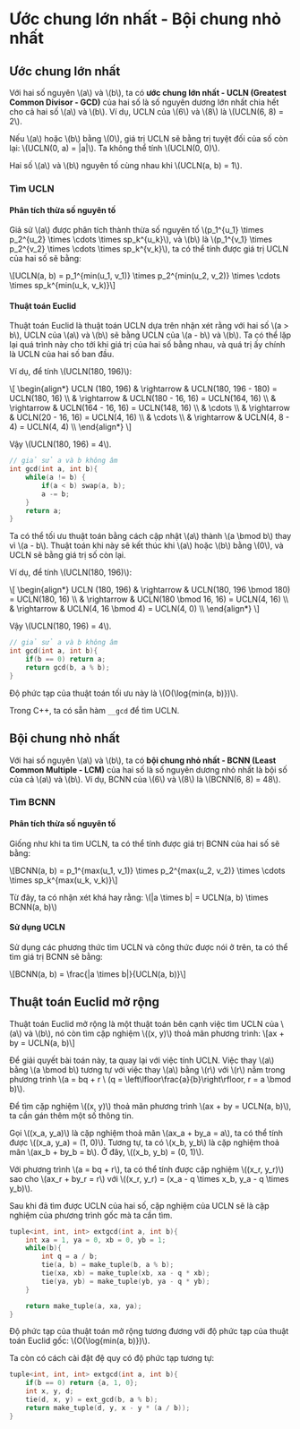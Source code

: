 # Ước chung lớn nhất - Bội chung nhỏ nhất

## Ước chung lớn nhất

Với hai số nguyên \\(a\\) và \\(b\\), ta có **ước chung lớn nhất - UCLN (Greatest Common Divisor - GCD)** của hai số là số nguyên dương lớn nhất chia hết cho cả hai số \\(a\\) và \\(b\\). Ví dụ, UCLN của \\(6\\) và \\(8\\) là \\(UCLN(6, 8) = 2\\).

Nếu \\(a\\) hoặc \\(b\\) bằng \\(0\\), giá trị UCLN sẽ bằng trị tuyệt đối của số còn lại: \\(UCLN(0, a) = |a|\\). Ta không thể tính \\(UCLN(0, 0)\\).

Hai số \\(a\\) và \\(b\\) nguyên tố cùng nhau khi \\(UCLN(a, b) = 1\\). 

### Tìm UCLN

#### Phân tích thừa số nguyên tố

Giả sử \\(a\\) được phân tích thành thừa số nguyên tố \\(p_1^{u_1} \times p_2^{u_2} \times \cdots \times sp_k^{u_k}\\), và \\(b\\) là \\(p_1^{v_1} \times p_2^{v_2} \times \cdots \times sp_k^{v_k}\\), ta có thể tính được giá trị UCLN của hai số sẽ bằng:

\\[UCLN(a, b) = p_1^{min(u_1, v_1)} \times p_2^{min(u_2, v_2)} \times \cdots \times sp_k^{min(u_k, v_k)}\\]

#### Thuật toán Euclid

Thuật toán Euclid là thuật toán UCLN dựa trên nhận xét rằng với hai số \\(a > b\\), UCLN của \\(a\\) và \\(b\\) sẽ bằng UCLN của \\(a - b\\) và \\(b\\). Ta có thể lặp lại quá trình này cho tới khi giá trị của hai số bằng nhau, và quá trị ấy chính là UCLN của hai số ban đầu.

Ví dụ, để tính \\(UCLN(180, 196)\\):

\\[
\begin{align*}
UCLN (180, 196) & \rightarrow & UCLN(180, 196 - 180) = UCLN(180, 16)  \\\\
				& \rightarrow & UCLN(180 - 16, 16) = UCLN(164, 16)  \\\\
				& \rightarrow & UCLN(164 - 16, 16) = UCLN(148, 16)  \\\\
				& \cdots \\\\
				& \rightarrow & UCLN(20 - 16, 16) = UCLN(4, 16)  \\\\
				& \cdots \\\\
				& \rightarrow & UCLN(4, 8 - 4) = UCLN(4, 4)  \\\\
\end{align*}
\\]

Vậy \\(UCLN(180, 196) = 4\\).

```C++
// giả sử a và b không âm
int gcd(int a, int b){
	while(a != b) { 
		if(a < b) swap(a, b);
		a -= b;
	}
	return a;
}
```

Ta có thể tối ưu thuật toán bằng cách cập nhật \\(a\\) thành \\(a \bmod b\\) thay vì \\(a - b\\). Thuật toán khi này sẽ kết thúc khi \\(a\\) hoặc \\(b\\) bằng \\(0\\), và UCLN sẽ bằng giá trị số còn lại.

Ví dụ, để tính \\(UCLN(180, 196)\\):

\\[
\begin{align*}
UCLN (180, 196) & \rightarrow & UCLN(180, 196 \bmod 180) = UCLN(180, 16)  \\\\
				& \rightarrow & UCLN(180 \bmod 16, 16) = UCLN(4, 16)  \\\\
				& \rightarrow & UCLN(4, 16 \bmod 4) = UCLN(4, 0)  \\\\
\end{align*}
\\]

Vậy \\(UCLN(180, 196) = 4\\).

```C++
// giả sử a và b không âm
int gcd(int a, int b){
	if(b == 0) return a;
	return gcd(b, a % b);
}
```

Độ phức tạp của thuật toán tối ưu này là \\(O(\log{min(a, b)})\\).

Trong C++, ta có sẵn hàm `__gcd` để tìm UCLN.

## Bội chung nhỏ nhất

Với hai số nguyên \\(a\\) và \\(b\\), ta có **bội chung nhỏ nhất - BCNN (Least Common Multiple - LCM)** của hai số là số nguyên dương nhỏ nhất là bội số của cả \\(a\\) và \\(b\\). Ví dụ, BCNN của \\(6\\) và \\(8\\) là \\(BCNN(6, 8) = 48\\).

### Tìm BCNN

#### Phân tích thừa số nguyên tố

Giống như khi ta tìm UCLN, ta có thể tính được giá trị BCNN của hai số sẽ bằng:

\\[BCNN(a, b) = p_1^{max(u_1, v_1)} \times p_2^{max(u_2, v_2)} \times \cdots \times sp_k^{max(u_k, v_k)}\\]

Từ đây, ta có nhận xét khá hay rằng: \\(|a \times b| = UCLN(a, b) \times BCNN(a, b)\\)

#### Sử dụng UCLN

Sử dụng các phương thức tìm UCLN và công thức được nói ở trên, ta có thể tìm giá trị BCNN sẽ bằng:

\\[BCNN(a, b) = \frac{|a \times b|}{UCLN(a, b)}\\] 

## Thuật toán Euclid mở rộng

Thuật toán Euclid mở rộng là một thuật toán bên cạnh việc tìm UCLN của \\(a\\) và \\(b\\), nó còn tìm cặp nghiệm \\((x, y)\\) thoả mãn phương trình: \\[ax + by = UCLN(a, b)\\]

Để giải quyết bài toán này, ta quay lại với việc tính UCLN. Việc thay \\(a\\) bằng \\(a \bmod b\\) tương tự với việc thay \\(a\\) bằng \\(r\\) với \\(r\\) nằm trong phương trình \\(a = bq + r \\ (q = \left\lfloor\frac{a}{b}\right\rfloor, r = a \bmod b)\\).

Để tìm cặp nghiệm \\((x, y)\\) thoả mãn phương trình \\(ax + by = UCLN(a, b)\\), ta cần gán thêm một số thông tin. 

Gọi \\((x_a, y_a)\\) là cặp nghiệm thoả mãn \\(ax_a + by_a = a\\), ta có thể tính được \\((x_a, y_a) = (1, 0)\\). Tương tự, ta có \\(x_b, y_b\\) là cặp nghiệm thoả mãn \\(ax_b + by_b = b\\). Ở đây, \\((x_b, y_b) = (0, 1)\\).

Với phương trình \\(a = bq + r\\), ta có thể tính được cặp nghiệm \\((x_r, y_r)\\) sao cho \\(ax_r + by_r = r\\) với \\((x_r, y_r) = (x_a - q \times x_b, y_a - q \times y_b)\\). 

Sau khi đã tìm được UCLN của hai số, cặp nghiệm của UCLN sẽ là cặp nghiệm của phương trình gốc mà ta cần tìm.

```C++
tuple<int, int, int> extgcd(int a, int b){
	int xa = 1, ya = 0, xb = 0, yb = 1;	
	while(b){
		int q = a / b;
		tie(a, b) = make_tuple(b, a % b);
		tie(xa, xb) = make_tuple(xb, xa - q * xb);
		tie(ya, yb) = make_tuple(yb, ya - q * yb);
	}

	return make_tuple(a, xa, ya);
}
```

Độ phức tạp của thuật toán mở rộng tương đương với độ phức tạp của thuật toán Euclid gốc: \\(O(\log{min(a, b)})\\).

Ta còn có cách cài đặt đệ quy có độ phức tạp tương tự:

```C++
tuple<int, int, int> extgcd(int a, int b){
	if(b == 0) return {a, 1, 0};
	int x, y, d; 
	tie(d, x, y) = ext_gcd(b, a % b);
	return make_tuple(d, y, x - y * (a / b));
}
```